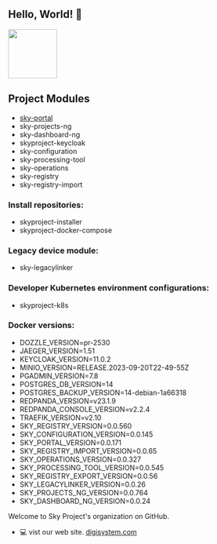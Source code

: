 ## Hello, World! :wave:
<p align="left">
  <img src="https://avatars.githubusercontent.com/u/121025798?s=200&v=4" width="100">
</p>

## Project Modules

- [sky-portal](https://github.com/skyproject-digiweb/sky-portal)
- sky-projects-ng
- sky-dashboard-ng
- skyproject-keycloak
- sky-configuration
- sky-processing-tool
- sky-operations
- sky-registry
- sky-registry-import


### Install repositories:
- skyproject-installer
- skyproject-docker-compose

### Legacy device module:
- sky-legacylinker

### Developer Kubernetes environment configurations:
- skyproject-k8s

### Docker versions:
- DOZZLE_VERSION=pr-2530
- JAEGER_VERSION=1.51
- KEYCLOAK_VERSION=11.0.2
- MINIO_VERSION=RELEASE.2023-09-20T22-49-55Z
- PGADMIN_VERSION=7.8
- POSTGRES_DB_VERSION=14
- POSTGRES_BACKUP_VERSION=14-debian-1a66318
- REDPANDA_VERSION=v23.1.9
- REDPANDA_CONSOLE_VERSION=v2.2.4
- TRAEFIK_VERSION=v2.10
- SKY_REGISTRY_VERSION=0.0.560
- SKY_CONFIGURATION_VERSION=0.0.145
- SKY_PORTAL_VERSION=0.0.171
- SKY_REGISTRY_IMPORT_VERSION=0.0.65
- SKY_OPERATIONS_VERSION=0.0.327
- SKY_PROCESSING_TOOL_VERSION=0.0.545
- SKY_REGISTRY_EXPORT_VERSION=0.0.56
- SKY_LEGACYLINKER_VERSION=0.0.26
- SKY_PROJECTS_NG_VERSION=0.0.764
- SKY_DASHBOARD_NG_VERSION=0.0.24

Welcome to Sky Project's organization on GitHub.

* :computer: vist our web site. [digisystem.com](https://www.digisystem.com/)
